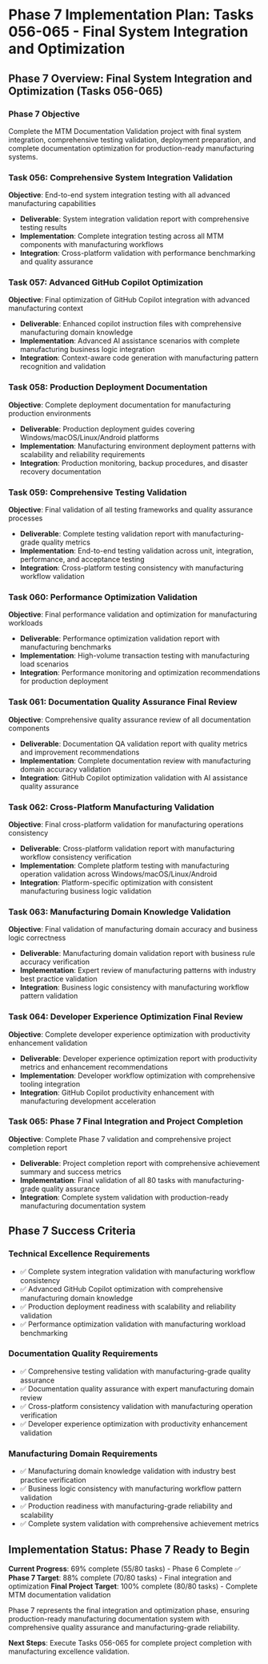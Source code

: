 # Phase 7 Implementation Plan: Tasks 056-065 - Final System Integration and Optimization

## Phase 7 Overview: Final System Integration and Optimization (Tasks 056-065)

### Phase 7 Objective
Complete the MTM Documentation Validation project with final system integration, comprehensive testing validation, deployment preparation, and complete documentation optimization for production-ready manufacturing systems.

### Task 056: Comprehensive System Integration Validation
**Objective**: End-to-end system integration testing with all advanced manufacturing capabilities
- **Deliverable**: System integration validation report with comprehensive testing results
- **Implementation**: Complete integration testing across all MTM components with manufacturing workflows
- **Integration**: Cross-platform validation with performance benchmarking and quality assurance

### Task 057: Advanced GitHub Copilot Optimization
**Objective**: Final optimization of GitHub Copilot integration with advanced manufacturing context
- **Deliverable**: Enhanced copilot instruction files with comprehensive manufacturing domain knowledge
- **Implementation**: Advanced AI assistance scenarios with complete manufacturing business logic integration
- **Integration**: Context-aware code generation with manufacturing pattern recognition and validation

### Task 058: Production Deployment Documentation
**Objective**: Complete deployment documentation for manufacturing production environments
- **Deliverable**: Production deployment guides covering Windows/macOS/Linux/Android platforms
- **Implementation**: Manufacturing environment deployment patterns with scalability and reliability requirements
- **Integration**: Production monitoring, backup procedures, and disaster recovery documentation

### Task 059: Comprehensive Testing Validation
**Objective**: Final validation of all testing frameworks and quality assurance processes
- **Deliverable**: Complete testing validation report with manufacturing-grade quality metrics
- **Implementation**: End-to-end testing validation across unit, integration, performance, and acceptance testing
- **Integration**: Cross-platform testing consistency with manufacturing workflow validation

### Task 060: Performance Optimization Validation
**Objective**: Final performance validation and optimization for manufacturing workloads
- **Deliverable**: Performance optimization validation report with manufacturing benchmarks
- **Implementation**: High-volume transaction testing with manufacturing load scenarios
- **Integration**: Performance monitoring and optimization recommendations for production deployment

### Task 061: Documentation Quality Assurance Final Review
**Objective**: Comprehensive quality assurance review of all documentation components
- **Deliverable**: Documentation QA validation report with quality metrics and improvement recommendations
- **Implementation**: Complete documentation review with manufacturing domain accuracy validation
- **Integration**: GitHub Copilot optimization validation with AI assistance quality assurance

### Task 062: Cross-Platform Manufacturing Validation
**Objective**: Final cross-platform validation for manufacturing operations consistency
- **Deliverable**: Cross-platform validation report with manufacturing workflow consistency verification
- **Implementation**: Complete platform testing with manufacturing operation validation across Windows/macOS/Linux/Android
- **Integration**: Platform-specific optimization with consistent manufacturing business logic validation

### Task 063: Manufacturing Domain Knowledge Validation
**Objective**: Final validation of manufacturing domain accuracy and business logic correctness
- **Deliverable**: Manufacturing domain validation report with business rule accuracy verification
- **Implementation**: Expert review of manufacturing patterns with industry best practice validation
- **Integration**: Business logic consistency with manufacturing workflow pattern validation

### Task 064: Developer Experience Optimization Final Review
**Objective**: Complete developer experience optimization with productivity enhancement validation
- **Deliverable**: Developer experience optimization report with productivity metrics and enhancement recommendations
- **Implementation**: Developer workflow optimization with comprehensive tooling integration
- **Integration**: GitHub Copilot productivity enhancement with manufacturing development acceleration

### Task 065: Phase 7 Final Integration and Project Completion
**Objective**: Complete Phase 7 validation and comprehensive project completion report
- **Deliverable**: Project completion report with comprehensive achievement summary and success metrics
- **Implementation**: Final validation of all 80 tasks with manufacturing-grade quality assurance
- **Integration**: Complete system validation with production-ready manufacturing documentation system

## Phase 7 Success Criteria

### Technical Excellence Requirements
- ✅ Complete system integration validation with manufacturing workflow consistency
- ✅ Advanced GitHub Copilot optimization with comprehensive manufacturing domain knowledge
- ✅ Production deployment readiness with scalability and reliability validation
- ✅ Performance optimization validation with manufacturing workload benchmarking

### Documentation Quality Requirements
- ✅ Comprehensive testing validation with manufacturing-grade quality assurance
- ✅ Documentation quality assurance with expert manufacturing domain review
- ✅ Cross-platform consistency validation with manufacturing operation verification
- ✅ Developer experience optimization with productivity enhancement validation

### Manufacturing Domain Requirements
- ✅ Manufacturing domain knowledge validation with industry best practice verification
- ✅ Business logic consistency with manufacturing workflow pattern validation
- ✅ Production readiness with manufacturing-grade reliability and scalability
- ✅ Complete system validation with comprehensive achievement metrics

## Implementation Status: Phase 7 Ready to Begin

**Current Progress**: 69% complete (55/80 tasks) - Phase 6 Complete ✅
**Phase 7 Target**: 88% complete (70/80 tasks) - Final integration and optimization
**Final Project Target**: 100% complete (80/80 tasks) - Complete MTM documentation validation

Phase 7 represents the final integration and optimization phase, ensuring production-ready manufacturing documentation system with comprehensive quality assurance and manufacturing-grade reliability.

**Next Steps**: Execute Tasks 056-065 for complete project completion with manufacturing excellence validation.